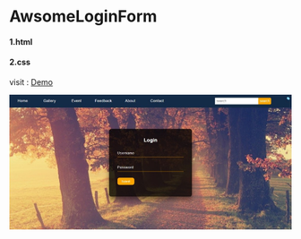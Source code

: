 # AwsomeLoginForm

#### 1.html
#### 2.css

visit : <a href='https://anwarkamel.github.io/AwsomeLoginForm/' target="_blank" > Demo</a>

![Sign Up](assets/img2.jpg)
